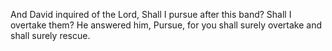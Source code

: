 And David inquired of the Lord, Shall I pursue after this band? Shall I overtake them? He answered him, Pursue, for you shall surely overtake and shall surely rescue.
